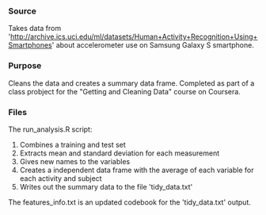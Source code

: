 ### Source
Takes data from 'http://archive.ics.uci.edu/ml/datasets/Human+Activity+Recognition+Using+Smartphones' about accelerometer use on Samsung Galaxy S smartphone. 

### Purpose
Cleans the data and creates a summary data frame. Completed as part of a class probject for the "Getting and Cleaning Data" course on Coursera.

### Files
The run_analysis.R script:
1. Combines a training and test set
2. Extracts mean and standard deviation for each measurement
3. Gives new names to the variables
4. Creates a independent data frame with the average of each variable for each activity and subject
5. Writes out the summary data to the file 'tidy_data.txt'

The features_info.txt is an updated codebook for the 'tidy_data.txt' output.
